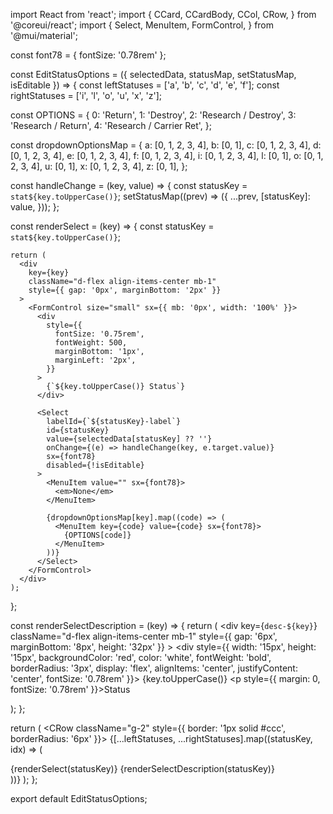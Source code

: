 import React from 'react';
import {
  CCard, CCardBody, CCol, CRow,
} from '@coreui/react';
import {
  Select, MenuItem, FormControl,
} from '@mui/material';

const font78 = { fontSize: '0.78rem' };

const EditStatusOptions = ({ selectedData, statusMap, setStatusMap, isEditable }) => {
  const leftStatuses  = ['a', 'b', 'c', 'd', 'e', 'f'];
  const rightStatuses = ['i', 'l', 'o', 'u', 'x', 'z'];

  const OPTIONS = {
    0: 'Return',
    1: 'Destroy',
    2: 'Research / Destroy',
    3: 'Research / Return',
    4: 'Research / Carrier Ret',
  };

  const dropdownOptionsMap = {
    a: [0, 1, 2, 3, 4],
    b: [0, 1],
    c: [0, 1, 2, 3, 4],
    d: [0, 1, 2, 3, 4],
    e: [0, 1, 2, 3, 4],
    f: [0, 1, 2, 3, 4],
    i: [0, 1, 2, 3, 4],
    l: [0, 1],
    o: [0, 1, 2, 3, 4],
    u: [0, 1],
    x: [0, 1, 2, 3, 4],
    z: [0, 1],
  };

  const handleChange = (key, value) => {
    const statusKey = `stat${key.toUpperCase()}`;
    setStatusMap((prev) => ({
      ...prev,
      [statusKey]: value,
    }));
  };

  const renderSelect = (key) => {
    const statusKey = `stat${key.toUpperCase()}`;

    return (
      <div
        key={key}
        className="d-flex align-items-center mb-1"
        style={{ gap: '0px', marginBottom: '2px' }}
      >
        <FormControl size="small" sx={{ mb: '0px', width: '100%' }}>
          <div
            style={{
              fontSize: '0.75rem',
              fontWeight: 500,
              marginBottom: '1px',
              marginLeft: '2px',
            }}
          >
            {`${key.toUpperCase()} Status`}
          </div>

          <Select
            labelId={`${statusKey}-label`}
            id={statusKey}
            value={selectedData[statusKey] ?? ''}
            onChange={(e) => handleChange(key, e.target.value)}
            sx={font78}
            disabled={!isEditable}
          >
            <MenuItem value="" sx={font78}>
              <em>None</em>
            </MenuItem>

            {dropdownOptionsMap[key].map((code) => (
              <MenuItem key={code} value={code} sx={font78}>
                {OPTIONS[code]}
              </MenuItem>
            ))}
          </Select>
        </FormControl>
      </div>
    );
  };

  const renderSelectDescription = (key) => {
    return (
      <div
        key={`desc-${key}`}
        className="d-flex align-items-center mb-1"
        style={{ gap: '6px', marginBottom: '8px', height: '32px' }}
      >
        <div style={{
          width: '15px',
          height: '15px',
          backgroundColor: 'red',
          color: 'white',
          fontWeight: 'bold',
          borderRadius: '3px',
          display: 'flex',
          alignItems: 'center',
          justifyContent: 'center',
          fontSize: '0.78rem'
        }}>
          {key.toUpperCase()}
        </div>
        <p style={{ margin: 0, fontSize: '0.78rem' }}>Status</p>
      </div>
    );
  };

  return (
    <CRow className="g-2" style={{ border: '1px solid #ccc', borderRadius: '6px' }}>
      <CCol xs={12}>
        <CCard className="mb-2">
          <CCardBody className="py-2 px-3">
            <CRow className="g-2">
              {[...leftStatuses, ...rightStatuses].map((statusKey, idx) => (
                <CCol sm={3} key={statusKey}>
                  <div className="d-flex flex-column gap-2 py-2 px-1">
                    {renderSelect(statusKey)}
                    {renderSelectDescription(statusKey)}
                  </div>
                </CCol>
              ))}
            </CRow>
          </CCardBody>
        </CCard>
      </CCol>
    </CRow>
  );
};

export default EditStatusOptions;
